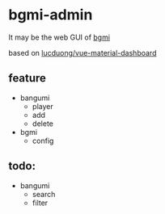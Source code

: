 # bgmi-admin

It may be the web GUI of [bgmi](https://github.com/BGmi/BGmi)

based on [lucduong/vue-material-dashboard](https://github.com/lucduong/vue-material-dashboard)

## feature
- bangumi
    - player
    - add
    - delete
- bgmi
    - config
## todo: 
- bangumi
    - search
    - filter


